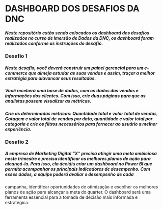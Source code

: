 # DASHBOARD DOS DESAFIOS DA DNC

##### Neste repositório estão sendo colocados os dashboard dos desafios realizados no curso de Imersão de Dados da DNC, os dashboard foram realizados conforme as instruções do desafio.

### Desafio 1
##### Neste desafio, você deverá construir um painel gerencial para um e-commerce que almeja estudar as suas vendas e assim, traçar a melhor estratégia para alavancar seus resultados.
##### Você receberá uma base de dados, com os dados das vendas e informações dos clientes. Com isso, crie duas páginas para que os analistas possam visualizar as métricas.
##### Crie as determinadas métricas: Quantidade total e valor total de vendas, Cotagem e valor total de vendas por data, quantidade e valor total por categoria e crie os filtros necessários para fornecer ao usuário a melhor experiência. 

### Desafio 2
##### A empresa de Marketing Digital "X" precisa atingir uma meta ambiciosa neste trimestre e precisa identificar os melhores planos de ação para alcançá-la. Para isso, ela decidiu criar um dashboard no Power BI que permita acompanhar os principais indicadores de desempenho. Com esses dados, a equipe poderá avaliar o desempenho de cada
campanha, identificar oportunidades de otimização e escolher os melhores planos de ação para alcançar a meta do quarter. O dashboard será uma ferramenta essencial
para a tomada de decisão mais informada e estratégica.
